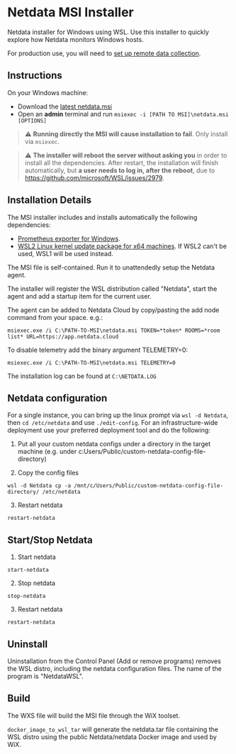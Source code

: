 # Netdata MSI Installer

Netdata installer for Windows using WSL. Use this installer to quickly explore how Netdata monitors Windows hosts. 

For production use, you will need to [set up remote data collection](https://learn.netdata.cloud/docs/agent/collectors/go.d.plugin/modules/wmi#remote-data-collection). 

## Instructions

On your Windows machine:

- Download the [latest netdata.msi](https://github.com/netdata/msi-installer/releases)
- Open an **admin** terminal and run `msiexec -i [PATH TO MSI]\netdata.msi [OPTIONS]` 

> :warning: **Running directly the MSI will cause installation to fail**. Only install via `msiexec`.

> :warning: **The installer will reboot the server without asking you** in order to install all the dependencies. After restart, the installation will finish 
automatically, but **a user needs to log in, after the reboot**, due to https://github.com/microsoft/WSL/issues/2979.


## Installation Details

The MSI installer includes and installs automatically the following dependencies:
- [Prometheus exporter for Windows](https://github.com/prometheus-community/windows_exporter/releases).
- [WSL2 Linux kernel update package for x64 machines](https://wslstorestorage.blob.core.windows.net/wslblob/wsl_update_x64.msi).
  If WSL2 can't be used, WSL1 will be used instead. 

The MSI file is self-contained. Run it to unattendedly setup the Netdata agent. 

The installer will register the WSL distribution called "Netdata", start the agent and add a startup item for the current user.

The agent can be added to Netdata Cloud by copy/pasting the add node command from your space. e.g.:

```msiexec.exe /i C:\PATH-TO-MSI\netdata.msi TOKEN=*token* ROOMS=*room list* URL=https://app.netdata.cloud```

To disable telemetry add the binary argument TELEMETRY=0:

```msiexec.exe /i C:\PATH-TO-MSI\netdata.msi TELEMETRY=0```

The installation log can be found at `C:\NETDATA.LOG`

## Netdata configuration

For a single instance, you can bring up the linux prompt via `wsl -d Netdata`, then `cd /etc/netdata` and use `./edit-config`. 
For an infrastructure-wide deployment use your preferred deployment tool and do the following:

1. Put all your custom netdata configs under a directory in the target machine (e.g. under c:Users/Public/custom-netdata-config-file-directory)

2. Copy the config files
```
wsl -d Netdata cp -a /mnt/c/Users/Public/custom-netdata-config-file-directory/ /etc/netdata
```
3. Restart netdata
```
restart-netdata
```

## Start/Stop Netdata

1. Start netdata
```
start-netdata
```
2. Stop netdata
```
stop-netdata
```

3. Restart netdata
```
restart-netdata
```

## Uninstall

Uninstallation from  the Control Panel (Add or remove programs) removes the WSL distro, including the netdata configuration files. The name of the program is "NetdataWSL".

## Build

The WXS file will build the MSI file through the WiX toolset.

`docker_image_to_wsl_tar` will generate the netdata.tar file containing the WSL distro using the public Netdata/netdata Docker image and used by WiX.


